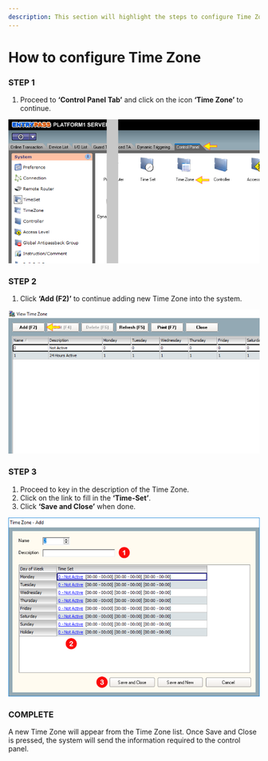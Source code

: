 ```yaml
---
description: This section will highlight the steps to configure Time Zone feature.
---
```


# How to configure Time Zone

### STEP 1

1. Proceed to **‘Control Panel Tab’** and click on the icon **‘Time Zone’** to continue.

![](../.gitbook/assets/untitled1%20%283%29.png)



### STEP 2

1. Click **‘Add \(F2\)’** to continue adding new Time Zone into the system.

![](../.gitbook/assets/untitled2a%20%282%29.png)



### STEP 3

1. Proceed to key in the description of the Time Zone. 
2. Click on the link to fill in the **‘Time-Set’**. 
3. Click **‘Save and Close’** when done.

![](../.gitbook/assets/untitled3a.png)



### COMPLETE

A new Time Zone will appear from the Time Zone list. Once Save and Close is pressed, the system will send the information required to the control panel.

